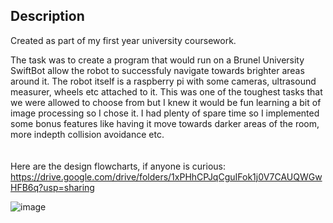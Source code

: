 ## Description
Created as part of my first year university coursework.

The task was to create a program that would run on a Brunel University SwiftBot allow the robot to successfuly navigate towards brighter areas around it. The robot itself is a raspberry pi with some cameras, ultrasound measurer, wheels etc attached to it. 
This was one of the toughest tasks that we were allowed to choose from but I knew it would be fun learning a bit of image processing so I chose it. I had plenty of spare time so I implemented some bonus features like having it move towards darker areas of the room, more indepth collision avoidance etc.
<br/><br/><br/>
Here are the design flowcharts, if anyone is curious: <br/>
https://drive.google.com/drive/folders/1xPHhCPJqCguIFok1j0V7CAUQWGwHFB6q?usp=sharing


![image](https://github.com/user-attachments/assets/1a999209-ba6c-466c-8708-4163b274e4f9)


